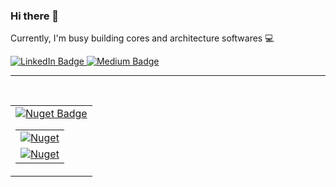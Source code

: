 ### Hi there 👋

Currently, I'm busy building cores and architecture softwares 💻

  <a href="https://www.linkedin.com/in/mohamad-huzaifa-aseel">
    <img src="https://img.shields.io/badge/LinkedIn-blue?style=for-the-badge&logo=linkedin&logoColor=white" alt="LinkedIn Badge"/>
  </a>


  <a href="https://medium.com/@botchey.mha">
    <img src="https://img.shields.io/badge/Medium-12100E?style=for-the-badge&logo=medium&logoColor=white" alt="Medium Badge"/>
  </a>
  
<hr/>
  <br/>
    <table>
  <tbody>
  <tr>
  
  <td>
  
   <a href="https://www.nuget.org/profiles/MHuzaifaA">
   <img src="https://img.shields.io/badge/Nuget-purple?style=for-the-badge&logo=nuget&logoColor=white" alt="Nuget Badge"/>
     </a>
  <table>
  
  <tbody>
  
  <tr> <td> 
    <a href="https://www.nuget.org/packages/Meteors.OperationResult/">
  <img alt="Nuget" src="https://img.shields.io/nuget/dt/Meteors.OperationResult?color=purple&label=Meteors.OperationResult&logo=nuget&style=plastic">
  </a>
  </td> </tr>
    
  <tr> <td> 
  <a href="https://www.nuget.org/packages/Meteors.DependencyInjection.AutoService/">
  <img alt="Nuget" src="https://img.shields.io/nuget/dt/Meteors.DependencyInjection.AutoService?color=purple&label=Meteors.DependencyInjection.AutoService%20&logo=nuget&style=plastic">
    </a>
  </td> </tr>
  
  </tbody>
  
  </table>
  
  </td>
  </tr>
  </tbody>
    
  </table>
<!--
**MhozaifaA/MhozaifaA** is a ✨ _special_ ✨ repository because its `README.md` (this file) appears on your GitHub profile.

Here are some ideas to get you started:

- 🔭 I’m currently working on ...
- 🌱 I’m currently learning ...
- 👯 I’m looking to collaborate on ...
- 🤔 I’m looking for help with ...
- 💬 Ask me about ...
- 📫 How to reach me: ...
- 😄 Pronouns: ...
- ⚡ Fun fact: ...
-->
